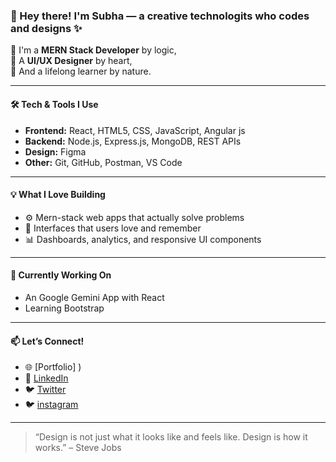 ### 👋 Hey there! I'm Subha — a creative technologits who codes and designs ✨

🔧 I'm a **MERN Stack Developer** by logic,  
🎨 A **UI/UX Designer** by heart,  
🚀 And a lifelong learner by nature.

---

#### 🛠️ Tech & Tools I Use
- **Frontend:** React, HTML5, CSS, JavaScript, Angular js
- **Backend:** Node.js, Express.js, MongoDB, REST APIs
- **Design:** Figma
- **Other:** Git, GitHub, Postman, VS Code

---

#### 💡 What I Love Building
- ⚙️ Mern-stack web apps that actually solve problems  
- 🎯 Interfaces that users love and remember  
- 📊 Dashboards, analytics, and responsive UI components

---

#### 🌱 Currently Working On
- An Google Gemini App with React
- Learning Bootstrap

---

#### 📫 Let’s Connect!
- 🌐 [Portfolio] )
- 💼 [LinkedIn](https://www.linkedin.com/in/subha-p-871113288/)
- 🐦 [Twitter](https://x.com/SubhaP23)
- 🐦 [instagram](https://www.instagram.com/subhapandiyarajan?igsh=bDdncTlqbXpjZHMy)

---

> “Design is not just what it looks like and feels like. Design is how it works.” – Steve Jobs


